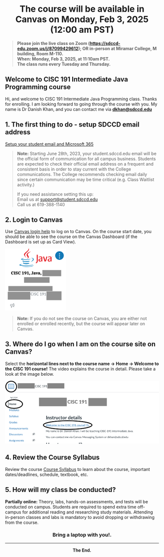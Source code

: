 # <div align="center"> The course will be available in Canvas on Monday, Feb 3, 2025 (12:00 am PST) </div> 
> **Please join the live class on Zoom (https://sdccd-edu.zoom.us/j/87099429612); OR in-person at Miramar College, M building, Room M-110.  
> When: Monday, Feb 3, 2025, at 11:10am PST.  
> The class runs every Tuesday and Thursday.**

## Welcome to CISC 191 Intermediate Java Programming course

Hi, and welcome to CISC 191 Intermediate Java Programming class. Thanks for enrolling. I am looking forward to going through the course with you. My name is Dr Danish Khan, and you can contact me via **dkhan@sdccd.edu**  


## 1. The first thing to do - setup SDCCD email address
[Setup your student email and Microsoft 365](https://www.sdccd.edu/students/student-email.aspx)

> **Note:** Starting June 28th, 2023, your student.sdccd.edu email will be the official form of communication for all campus business. Students are expected to check their official email address on a frequent and consistent basis in order to stay current with the College communications. The College recommends checking email daily since certain communication may be time critical (e.g. Class Waitlist activity.)
> 
> If you need assistance setting this up:  
Email us at support@student.sdccd.edu  
Call us at 619-388-1140

## 2. Login to Canvas
Use [Canvas login help](https://www.sdccd.edu/about/departments-and-offices/instructional-services-division/online-learning-pathways-1/students/students%20login.aspx) to log on to Canvas.
On the course start date, you should be able to see the course on the Canvas Dashboard (if the Dashboard is set up as Card View).

<img src="https://github.com/d-khan/java/blob/main/Java%20canvas%20logo.png" alt="Course Logo" width="200"/>

> **Note:** If you do not see the course on Canvas, you are either not enrolled or enrolled recently, but the course will appear later on Canvas.

## 3. Where do I go when I am on the course site on Canvas?
Select the **horizontal lines next to the course name -> Home -> Welcome to the CISC 191 course!** The video explains the course in detail. Please take a look at the image below.

<img src="https://github.com/d-khan/java/blob/main/Course%20homepage.png" alt="drawing" width="600"/>

## 4. Review the Course Syllabus
Review the course [Course Syllabus](https://github.com/d-khan/java/blob/main/Syllabus-Fall2024.md) to learn about the course, important dates/deadlines, schedule, textbook, etc.

## 5. How will my class be conducted?
**Partially online:** Theory, labs, hands-on assessments, and tests will be conducted on campus. Students are required to spend extra time off-campus for additional reading and researching study materials. Attending in-person classes and labs is mandatory to avoid dropping or withdrawing from the course.

### <div align="center">Bring a laptop with you!.</div> 
___
**<div align="center">The End.**</div> 

